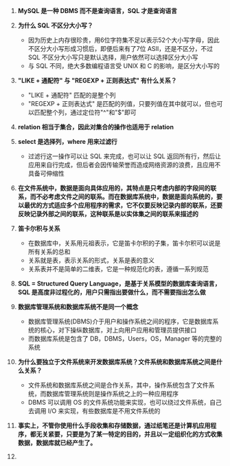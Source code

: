 1. **MySQL 是一种 DBMS 而不是查询语言，SQL 才是查询语言**

2. **为什么 SQL 不区分大小写？**
	+ 因为历史上内存很珍贵，用6位字符集不足以表示52个大小写字母，因此不区分大小写形成习惯后，即便后来有了7位 ASII，还是不区分，不过 SQL 不区分大小写只是默认选择，用户依然可以选择区分大小写
	+ 与 SQL 不同，绝大多数编程语言受 UNIX 和 C 的影响，是区分大小写的

3. **"LIKE + 通配符" 与 "REGEXP + 正则表达式" 有什么关系？**
  	+ "LIKE + 通配符" 匹配的是整个列
  	+ "REGEXP + 正则表达式" 是匹配的列值，只要列值在其中就可以，但也可以匹配整个列，通过定位符"^"和"$"即可

4. **relation 相当于集合，因此对集合的操作也适用于 relation**

5. **select 是选择列，where 用来过滤行**
  	+ 过滤行这一操作可以让 SQL 来完成，也可以让 SQL 返回所有行，然后让应用来自行完成，但后者会因传输荣誉而造成网络资源的浪费，且应用不具备可伸缩性

6. **在文件系统中，数据是面向具体应用的，其特点是只考虑内部的字段间的联系，而不必考虑文件之间的联系。而在数据库系统中，数据是面向系统的，要以最优的方式适应多个应用程序的需求，它不仅要反映记录内部的联系，还要反映记录外部之间的联系，这种联系是以实体集之间的联系来描述的**

7. **笛卡尔积与关系**
	+ 在数据库中，关系用元祖表示，它是笛卡尔积的子集，笛卡尔积可以说是所有关系的总和
	+ 关系就是表，表示关系的形式，关系是表的意义
	+ 关系表并不是简单的二维表，它是一种规范化的表，遵循一系列规范

8. **SQL = Structured Query Language，是基于关系模型的数据库查询语言，SQL 是高度非过程化的，用户只需指出要做什么，而不需要指出怎么做**

9. **数据库管理系统和数据库系统不是同一个概念**
	+ 数据库管理系统(DBMS)介于用户和操作系统之间的程序，它是数据库系统的核心，对下操纵数据库，对上向用户应用和管理员提供接口
	+ 而数据库系统是包含了 DB，DBMS，Users，OS，Manager 等的完整的系统

10. **为什么要独立于文件系统来开发数据库系统？文件系统和数据库系统之间是什么关系？**
	+ 文件系统和数据库系统之间是合作关系，其中，操作系统包含了文件系统，而数据库管理系统则是操作系统之上的一种应用程序
	+ DBMS 可以调用 OS 的文件系统功能来实现，也可以绕过文件系统，自己去调用 I/O 来实现，有些数据库是不用文件系统的

11. **事实上，不管你使用什么手段收集和存储数据，通过纸笔还是计算机应用程序，都无关紧要，只要是为了某一特定的目的，并且以一定组织化的方式收集数据，数据库就已经产生了。**

12. 
